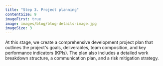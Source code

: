```yaml
---
title: "Step 3. Project planning"
contentSize: 9
imageFirst: true
image: images/blog/blog-details-image.jpg
imageSize: 3
---
```


At this stage, we create a comprehensive development project plan that outlines the project's goals,
deliverables, team composition, and key performance indicators (KPIs). The plan also includes a
detailed work breakdown structure, a communication plan, and a risk mitigation strategy.
